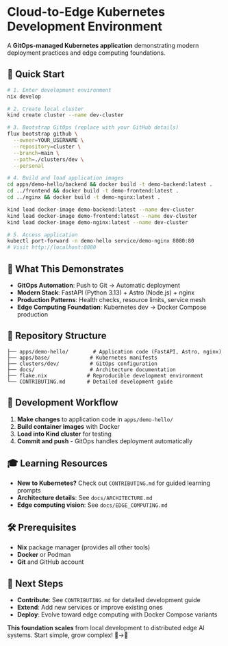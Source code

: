 # Cloud-to-Edge Kubernetes Development Environment

A **GitOps-managed Kubernetes application** demonstrating modern deployment practices and edge computing foundations.

## 🚀 Quick Start

```bash
# 1. Enter development environment
nix develop

# 2. Create local cluster  
kind create cluster --name dev-cluster

# 3. Bootstrap GitOps (replace with your GitHub details)
flux bootstrap github \
  --owner=YOUR_USERNAME \
  --repository=cluster \
  --branch=main \
  --path=./clusters/dev \
  --personal

# 4. Build and load application images
cd apps/demo-hello/backend && docker build -t demo-backend:latest .
cd ../frontend && docker build -t demo-frontend:latest .  
cd ../nginx && docker build -t demo-nginx:latest .

kind load docker-image demo-backend:latest --name dev-cluster
kind load docker-image demo-frontend:latest --name dev-cluster
kind load docker-image demo-nginx:latest --name dev-cluster

# 5. Access application
kubectl port-forward -n demo-hello service/demo-nginx 8080:80
# Visit http://localhost:8080
```

## 🎯 What This Demonstrates

- **GitOps Automation**: Push to Git → Automatic deployment
- **Modern Stack**: FastAPI (Python 3.13) + Astro (Node.js) + nginx
- **Production Patterns**: Health checks, resource limits, service mesh
- **Edge Computing Foundation**: Kubernetes dev → Docker Compose production

## 📁 Repository Structure

```
├── apps/demo-hello/        # Application code (FastAPI, Astro, nginx)
├── apps/base/             # Kubernetes manifests  
├── clusters/dev/          # GitOps configuration
├── docs/                  # Architecture documentation
├── flake.nix             # Reproducible development environment
└── CONTRIBUTING.md       # Detailed development guide
```

## 🔄 Development Workflow

1. **Make changes** to application code in `apps/demo-hello/`
2. **Build container images** with Docker
3. **Load into Kind cluster** for testing
4. **Commit and push** - GitOps handles deployment automatically

## 🎓 Learning Resources

- **New to Kubernetes?** Check out `CONTRIBUTING.md` for guided learning prompts
- **Architecture details**: See `docs/ARCHITECTURE.md`
- **Edge computing vision**: See `docs/EDGE_COMPUTING.md`

## 🛠️ Prerequisites

- **Nix** package manager (provides all other tools)
- **Docker** or Podman
- **Git** and GitHub account

## 🚀 Next Steps

- **Contribute**: See `CONTRIBUTING.md` for detailed development guide
- **Extend**: Add new services or improve existing ones
- **Deploy**: Evolve toward edge computing with Docker Compose variants

**This foundation scales** from local development to distributed edge AI systems. Start simple, grow complex! 🌱→🌳